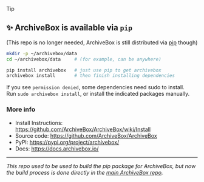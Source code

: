 > [!TIP]
> ## ✨ ArchiveBox is available via `pip`
> (This repo is no longer needed, ArchiveBox is still distributed via [pip](https://pypi.org/project/archivebox/) though)
>  
> ```bash
> mkdir -p ~/archivebox/data
> cd ~/archivebox/data     # (for example, can be anywhere)
>
> pip install archivebox   # just use pip to get archivebox
> archivebox install       # then finish installing dependencies
> ```
> If you see `permission denied`, some dependencies need sudo to install.  
> Run `sudo archivebox install`, or install the indicated packages manually.

### More info

- Install Instructions: https://github.com/ArchiveBox/ArchiveBox/wiki/Install
- Source code: https://github.com/ArchiveBox/ArchiveBox
- PyPI: https://pypi.org/project/archivebox/
- Docs: https://docs.archivebox.io/

---

*This repo used to be used to build the pip package for ArchiveBox, but now the build process is done directly in the [main ArchiveBox repo](https://github.com/ArchiveBox/ArchiveBox).*
